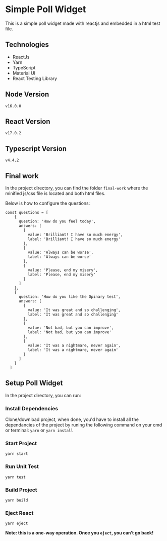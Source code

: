 # Simple Poll Widget

This is a simple poll widget made with reactjs and embedded in a html test file.

## Technologies
- ReactJs
- Yarn
- TypeScript
- Material UI
- React Testing Library

## Node Version
`v16.0.0`

## React Version
`v17.0.2`

## Typescript Version
`v4.4.2`
## Final work

In the project directory, you can find the folder `final-work` where the minified js/css file is located and both html files.

Below is how to configure the questions:

```
const questions = [
    {
      question: 'How do you feel today',
      answers: [
        {
          value: 'Brilliant! I have so much energy',
          label: 'Brilliant! I have so much energy'
        },
        {
          value: 'Always can be worse',
          label: 'Always can be worse'
        },
        {
          value: 'Please, end my misery',
          label: 'Please, end my misery'
        }
      ]
    },
    {
      question: 'How do you like the Opinary test',
      answers: [
        {
          value: 'It was great and so challenging',
          label: 'It was great and so challenging'
        },
        {
          value: 'Not bad, but you can improve',
          label: 'Not bad, but you can improve'
        },
        {
          value: 'It was a nightmare, never again',
          label: 'It was a nightmare, never again'
        }
      ]
    }
  ]
```

## Setup Poll Widget
In the project directory, you can run:

### Install Dependencies
Clone/download project, when done, you'd have to install all the dependancies of the project by runing the following command on your cmd or terminal:
`yarn`
or
`yarn install`

### Start Project
`yarn start`

### Run Unit Test
`yarn test`

### Build Project
`yarn build`

### Eject React
`yarn eject`

**Note: this is a one-way operation. Once you `eject`, you can’t go back!**
